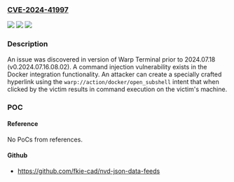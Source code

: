 ### [CVE-2024-41997](https://cve.mitre.org/cgi-bin/cvename.cgi?name=CVE-2024-41997)
![](https://img.shields.io/static/v1?label=Product&message=n%2Fa&color=blue)
![](https://img.shields.io/static/v1?label=Version&message=n%2Fa&color=blue)
![](https://img.shields.io/static/v1?label=Vulnerability&message=n%2Fa&color=brighgreen)

### Description

An issue was discovered in version of Warp Terminal prior to 2024.07.18 (v0.2024.07.16.08.02). A command injection vulnerability exists in the Docker integration functionality. An attacker can create a specially crafted hyperlink using the `warp://action/docker/open_subshell` intent that when clicked by the victim results in command execution on the victim's machine.

### POC

#### Reference
No PoCs from references.

#### Github
- https://github.com/fkie-cad/nvd-json-data-feeds

